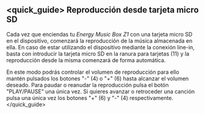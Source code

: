 ## <quick_guide> Reproducción desde tarjeta micro SD
Cada vez que enciendas tu *Energy Music Box Z1* con una tarjeta micro SD en el dispositivo, comenzará la reproducción de la música almacenada en ella. En caso de estar utilizando el dispositivo mediante la conexión line-in, basta con introducir la tarjeta micro SD en la ranura para tarjetas (11) y la reproducción desde la misma comenzará de forma automática.

En este modo podrás controlar el volumen de reproducción para ello mantén pulsados los  botones "-" (4) o "+" (6) hasta alcanzar el volumen deseado. Para paudar o reanudar la reproducción pulsa el botón "PLAY/PAUSE" una única vez. Si quieres avanzar o retroceder una canción pulsa una única vez los botones "+" (6) y "-" (4) respectivamente.
</quick_guide>
